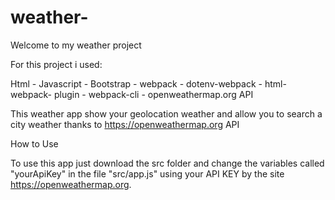 # weather-

Welcome to my weather project

For this project i used:

Html - Javascript - Bootstrap - webpack - dotenv-webpack - html-webpack- plugin - webpack-cli - openweathermap.org API

This weather app show your geolocation weather and allow you to search a city weather thanks to https://openweathermap.org API


How to Use

To use this app just download the src folder and change the variables called "yourApiKey" in the file "src/app.js" using your API KEY by the site https://openweathermap.org.
